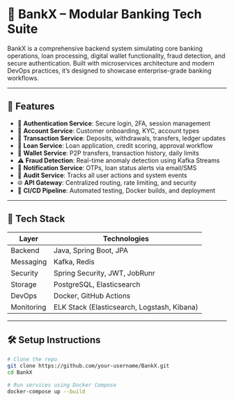 # 🏦 BankX – Modular Banking Tech Suite

BankX is a comprehensive backend system simulating core banking operations, loan processing, digital wallet functionality, fraud detection, and secure authentication. Built with microservices architecture and modern DevOps practices, it’s designed to showcase enterprise-grade banking workflows.

---

## 🚀 Features

- 🔐 **Authentication Service**: Secure login, 2FA, session management
- 🧾 **Account Service**: Customer onboarding, KYC, account types
- 💸 **Transaction Service**: Deposits, withdrawals, transfers, ledger updates
- 🏦 **Loan Service**: Loan application, credit scoring, approval workflow
- 👛 **Wallet Service**: P2P transfers, transaction history, daily limits
- ⚠️ **Fraud Detection**: Real-time anomaly detection using Kafka Streams
- 📣 **Notification Service**: OTPs, loan status alerts via email/SMS
- 📜 **Audit Service**: Tracks all user actions and system events
- 🌐 **API Gateway**: Centralized routing, rate limiting, and security
- 🔄 **CI/CD Pipeline**: Automated testing, Docker builds, and deployment

---

## 🧰 Tech Stack

| Layer         | Technologies |
|---------------|--------------|
| Backend       | Java, Spring Boot, JPA |
| Messaging     | Kafka, Redis |
| Security      | Spring Security, JWT, JobRunr |
| Storage       | PostgreSQL, Elasticsearch |
| DevOps        | Docker, GitHub Actions |
| Monitoring    | ELK Stack (Elasticsearch, Logstash, Kibana) |

---

## 🛠️ Setup Instructions

```bash
# Clone the repo
git clone https://github.com/your-username/BankX.git
cd BankX

# Run services using Docker Compose
docker-compose up --build
